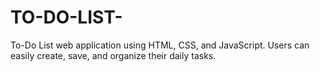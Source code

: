 # TO-DO-LIST-
 To-Do List web application using HTML, CSS, and JavaScript. Users can easily create, save, and organize their daily tasks. 
